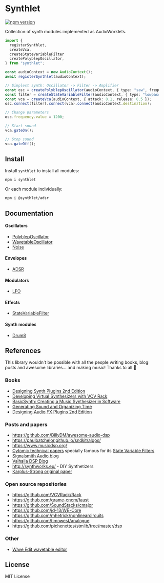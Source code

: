 # Synthlet

[![npm version](https://img.shields.io/npm/v/synthlet)](https://www.npmjs.com/package/synthlet)

Collection of synth modules implemented as AudioWorklets.

```ts
import {
  registerSynthlet,
  createVca,
  createStateVariableFilter
  createPolyblepOscillator,
} from "synthlet";

const audioContext = new AudioContext();
await registerSynthlet(audioContext);

// Simplest synth: Oscillator -> Filter -> Amplifier
const osc = createPolyblepOscillator(audioContext, { type: "saw", frequency: 440 });
const filter = createStateVariableFilter(audioContext, { type: "lowpass", frequency: 4000 });
const vca = createVca(audioContext, { attack: 0.1, release: 0.5 });
osc.connect(filter).connect(vca).connect(audioContext.destination);

// Change parameters
osc.frequency.value = 1200;

// Start sound
vca.gateOn();

// Stop sound
vca.gateOff();
```

## Install

Install `synthlet` to install all modules:

```bash
npm i synthlet
```

Or each module individually:

```bash
npm i @synthlet/adsr
```

## Documentation

#### Oscillators

- [PolyblepOscillator](/packages/polyblep-oscilllator)
- [WavetableOscillator](/packages/wavetable-oscilllator)
- [Noise](/packages/noise)

#### Envelopes

- [ADSR](/packages/adsr)

#### Modulators

- [LFO](/packages/lfo)

#### Effects

- [StateVariableFilter](/packages/state-variable-filter)

#### Synth modules

- [Drum8](/packages/drum8)

## References

This library wouldn't be possible with all the people writing books, blog posts and awesome libraries... and making music! Thanks to all 💚

### Books

- [Designing Synth Plugins 2nd Edition](https://www.willpirkle.com/)
- [Developing Virtual Synthesizers with VCV Rack](https://www.routledge.com/Developing-Virtual-Synthesizers-with-VCV-Rack/Gabrielli/p/book/9780367077730)
- [BasicSynth: Creating a Music Synthesizer in Software](http://basicsynth.com/)
- [Generating Sound and Organizing Time](https://cycling74.com/books/go)
- [Designing Audio FX Plugins 2nd Edition](https://www.willpirkle.com/)

### Posts and papers

- https://github.com/BillyDM/awesome-audio-dsp
- https://paulbatchelor.github.io/sndkit/algos/
- https://www.musicdsp.org/
- [Cytomic technical papers](https://cytomic.com/technical-papers/) specially famous for its [State Variable Filters](https://cytomic.com/files/dsp/SvfLinearTrapOptimised2.pdf)
- [Signalsmith Audio blog](https://signalsmith-audio.co.uk/writing/)
- [Valhalla DSP Blog](https://valhalladsp.com/category/learn/plugin-design-learn/)
- http://synthworks.eu/ - DIY Synthetizers
- [Karplus-Strong original paper](https://users.soe.ucsc.edu/~karplus/papers/digitar.pdf)

### Open source repositories

- https://github.com/VCVRack/Rack
- https://github.com/grame-cncm/faust
- https://github.com/SoundStacks/cmajor
- https://github.com/jd-13/WE-Core
- https://github.com/mhetrick/nonlinearcircuits
- https://github.com/timowest/analogue
- https://github.com/pichenettes/stmlib/tree/master/dsp

### Other

- [Wave Edit wavetable editor](https://waveeditonline.com/)

## License

MIT License
